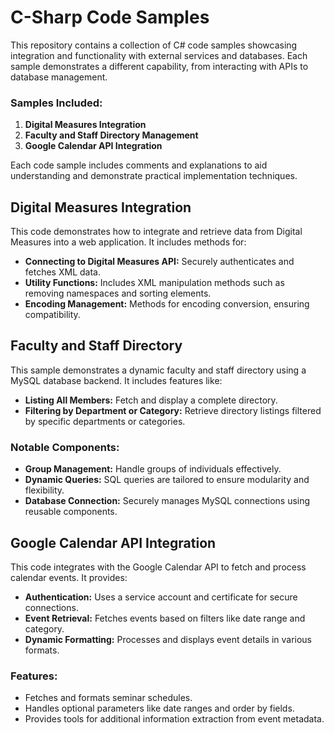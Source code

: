 # C-Sharp Code Samples

This repository contains a collection of C# code samples showcasing integration and functionality with external services and databases. Each sample demonstrates a different capability, from interacting with APIs to database management.

### Samples Included:
1. **Digital Measures Integration**
2. **Faculty and Staff Directory Management**
3. **Google Calendar API Integration**

Each code sample includes comments and explanations to aid understanding and demonstrate practical implementation techniques.

## Digital Measures Integration

This code demonstrates how to integrate and retrieve data from Digital Measures into a web application. It includes methods for:

- **Connecting to Digital Measures API:** Securely authenticates and fetches XML data.
- **Utility Functions:** Includes XML manipulation methods such as removing namespaces and sorting elements.
- **Encoding Management:** Methods for encoding conversion, ensuring compatibility.

## Faculty and Staff Directory 

This sample demonstrates a dynamic faculty and staff directory using a MySQL database backend. It includes features like:

- **Listing All Members:** Fetch and display a complete directory.
- **Filtering by Department or Category:** Retrieve directory listings filtered by specific departments or categories.

### Notable Components:
- **Group Management:** Handle groups of individuals effectively.
- **Dynamic Queries:** SQL queries are tailored to ensure modularity and flexibility.
- **Database Connection:** Securely manages MySQL connections using reusable components.

## Google Calendar API Integration

This code integrates with the Google Calendar API to fetch and process calendar events. It provides:

- **Authentication:** Uses a service account and certificate for secure connections.
- **Event Retrieval:** Fetches events based on filters like date range and category.
- **Dynamic Formatting:** Processes and displays event details in various formats.

### Features:
- Fetches and formats seminar schedules.
- Handles optional parameters like date ranges and order by fields.
- Provides tools for additional information extraction from event metadata.